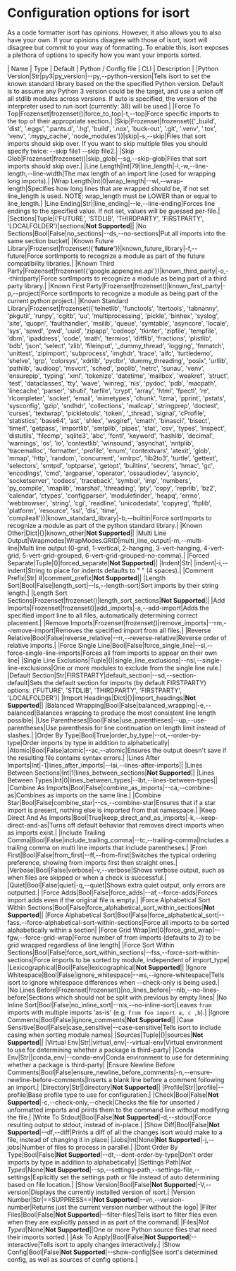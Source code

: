 Configuration options for isort
========

As a code formatter isort has opinions. However, it also allows you to also have your own. If your opinions disagree with those of isort,
isort will disagree but commit to your way of formatting. To enable this, isort exposes a plethora of options to specify
how you want your imports sorted.

| Name | Type | Default | Python / Config file | CLI | Description |
|Python Version|Str|py3|py_version|--py,--python-version|Tells isort to set the known standard library based on the the specified Python version. Default is to assume any Python 3 version could be the target, and use a union off all stdlib modules across versions. If auto is specified, the version of the interpreter used to run isort (currently: 38) will be used.|
|Force To Top|Frozenset|frozenset()|force_to_top|-t,--top|Force specific imports to the top of their appropriate section.|
|Skip|Frozenset|frozenset({'_build', 'dist', '.eggs', '.pants.d', '.hg', 'build', '.nox', 'buck-out', '.git', '.venv', '.tox', 'venv', '.mypy_cache', 'node_modules'})|skip|-s,--skip|Files that sort imports should skip over. If you want to skip multiple files you should specify twice: --skip file1 --skip file2.|
|Skip Glob|Frozenset|frozenset()|skip_glob|--sg,--skip-glob|Files that sort imports should skip over.|
|Line Length|Int|79|line_length|-l,-w,--line-length,--line-width|The max length of an import line (used for wrapping long imports).|
|Wrap Length|Int|0|wrap_length|--wl,--wrap-length|Specifies how long lines that are wrapped should be, if not set line_length is used. NOTE: wrap_length must be LOWER than or equal to line_length.|
|Line Ending|Str||line_ending|--le,--line-ending|Forces line endings to the specified value. If not set, values will be guessed per-file.|
|Sections|Tuple|('FUTURE', 'STDLIB', 'THIRDPARTY', 'FIRSTPARTY', 'LOCALFOLDER')|sections|**Not Supported**||
|No Sections|Bool|False|no_sections|--ds,--no-sections|Put all imports into the same section bucket|
|Known Future Library|Frozenset|frozenset({'__future__'})|known_future_library|-f,--future|Force sortImports to recognize a module as part of the future compatibility libraries.|
|Known Third Party|Frozenset|frozenset({'google.appengine.api'})|known_third_party|-o,--thirdparty|Force sortImports to recognize a module as being part of a third party library.|
|Known First Party|Frozenset|frozenset()|known_first_party|-p,--project|Force sortImports to recognize a module as being part of the current python project.|
|Known Standard Library|Frozenset|frozenset({'telnetlib', 'functools', 'itertools', 'tabnanny', 'pkgutil', 'runpy', 'cgitb', 'uu', 'multiprocessing', 'pickle', 'binhex', 'syslog', 'site', 'quopri', 'faulthandler', 'msilib', 'queue', 'symtable', 'asyncore', 'locale', 'sys', 'spwd', 'pwd', 'uuid', 'zipapp', 'codeop', 'tkinter', 'zipfile', 'tempfile', 'dbm', 'ipaddress', 'code', 'math', 'termios', 'difflib', 'fractions', 'plistlib', 'bdb', 'json', 'select', 'zlib', 'fileinput', '_dummy_thread', 'logging', 'fnmatch', 'unittest', 'zipimport', 'subprocess', 'imghdr', 'trace', 'aifc', 'turtledemo', 'shelve', 'grp', 'colorsys', 'xdrlib', 'pyclbr', 'dummy_threading', 'posix', 'urllib', 'pathlib', 'audioop', 'msvcrt', 'sched', 'poplib', 'netrc', 'sunau', 'venv', 'ensurepip', 'typing', 'xml', 'tokenize', 'datetime', 'mailbox', 'weakref', 'struct', 'test', 'dataclasses', 'tty', 'wave', 'winreg', 'nis', 'pydoc', 'pdb', 'macpath', 'linecache', 'parser', 'shutil', 'tarfile', 'crypt', 'array', 'html', 'fpectl', 're', 'rlcompleter', 'socket', 'email', 'mimetypes', 'chunk', 'lzma', 'pprint', 'pstats', 'sysconfig', 'gzip', 'sndhdr', 'collections', 'mailcap', 'stringprep', 'doctest', 'curses', 'textwrap', 'pickletools', 'token', '_thread', 'signal', 'cProfile', 'statistics', 'base64', 'ast', 'shlex', 'wsgiref', 'cmath', 'binascii', 'bisect', 'timeit', 'getpass', 'importlib', 'smtplib', 'pipes', 'stat', 'csv', 'types', 'inspect', 'distutils', 'filecmp', 'sqlite3', 'abc', 'fcntl', 'keyword', 'hashlib', 'decimal', 'warnings', 'os', 'io', 'contextlib', 'winsound', 'asynchat', 'nntplib', 'tracemalloc', 'formatter', 'profile', 'enum', 'contextvars', 'atexit', 'glob', 'mmap', 'http', 'random', 'concurrent', 'xmlrpc', 'lib2to3', 'turtle', 'gettext', 'selectors', 'smtpd', 'optparse', 'getopt', 'builtins', 'secrets', 'hmac', 'gc', 'encodings', 'cmd', 'argparse', 'operator', 'ossaudiodev', 'asyncio', 'socketserver', 'codecs', 'traceback', 'symbol', 'imp', 'numbers', 'py_compile', 'imaplib', 'marshal', 'threading', 'pty', 'copy', 'reprlib', 'bz2', 'calendar', 'ctypes', 'configparser', 'modulefinder', 'heapq', 'errno', 'webbrowser', 'string', 'cgi', 'readline', 'unicodedata', 'copyreg', 'ftplib', 'platform', 'resource', 'ssl', 'dis', 'time', 'compileall'})|known_standard_library|-b,--builtin|Force sortImports to recognize a module as part of the python standard library.|
|Known Other|Dict|{}|known_other|**Not Supported**||
|Multi Line Output|Wrapmodes|WrapModes.GRID|multi_line_output|-m,--multi-line|Multi line output (0-grid, 1-vertical, 2-hanging, 3-vert-hanging, 4-vert-grid, 5-vert-grid-grouped, 6-vert-grid-grouped-no-comma).|
|Forced Separate|Tuple|()|forced_separate|**Not Supported**||
|Indent|Str|    |indent|-i,--indent|String to place for indents defaults to "    " (4 spaces).|
|Comment Prefix|Str|  #|comment_prefix|**Not Supported**||
|Length Sort|Bool|False|length_sort|--ls,--length-sort|Sort imports by their string length.|
|Length Sort Sections|Frozenset|frozenset()|length_sort_sections|**Not Supported**||
|Add Imports|Frozenset|frozenset()|add_imports|-a,--add-import|Adds the specified import line to all files, automatically determining correct placement.|
|Remove Imports|Frozenset|frozenset()|remove_imports|--rm,--remove-import|Removes the specified import from all files.|
|Reverse Relative|Bool|False|reverse_relative|--rr,--reverse-relative|Reverse order of relative imports.|
|Force Single Line|Bool|False|force_single_line|--sl,--force-single-line-imports|Forces all from imports to appear on their own line|
|Single Line Exclusions|Tuple|()|single_line_exclusions|--nsl,--single-line-exclusions|One or more modules to exclude from the single line rule.|
|Default Section|Str|FIRSTPARTY|default_section|--sd,--section-default|Sets the default section for imports (by default FIRSTPARTY) options: ('FUTURE', 'STDLIB', 'THIRDPARTY', 'FIRSTPARTY', 'LOCALFOLDER')|
|Import Headings|Dict|{}|import_headings|**Not Supported**||
|Balanced Wrapping|Bool|False|balanced_wrapping|-e,--balanced|Balances wrapping to produce the most consistent line length possible|
|Use Parentheses|Bool|False|use_parentheses|--up,--use-parentheses|Use parenthesis for line continuation on length limit instead of slashes.|
|Order By Type|Bool|True|order_by_type|--ot,--order-by-type|Order imports by type in addition to alphabetically|
|Atomic|Bool|False|atomic|--ac,--atomic|Ensures the output doesn't save if the resulting file contains syntax errors.|
|Lines After Imports|Int|-1|lines_after_imports|--lai,--lines-after-imports||
|Lines Between Sections|Int|1|lines_between_sections|**Not Supported**||
|Lines Between Types|Int|0|lines_between_types|--lbt,--lines-between-types||
|Combine As Imports|Bool|False|combine_as_imports|--ca,--combine-as|Combines as imports on the same line.|
|Combine Star|Bool|False|combine_star|--cs,--combine-star|Ensures that if a star import is present, nothing else is imported from that namespace.|
|Keep Direct And As Imports|Bool|True|keep_direct_and_as_imports|-k,--keep-direct-and-as|Turns off default behavior that removes direct imports when as imports exist.|
|Include Trailing Comma|Bool|False|include_trailing_comma|--tc,--trailing-comma|Includes a trailing comma on multi line imports that include parentheses.|
|From First|Bool|False|from_first|--ff,--from-first|Switches the typical ordering preference, showing from imports first then straight ones.|
|Verbose|Bool|False|verbose|-v,--verbose|Shows verbose output, such as when files are skipped or when a check is successful.|
|Quiet|Bool|False|quiet|-q,--quiet|Shows extra quiet output, only errors are outputted.|
|Force Adds|Bool|False|force_adds|--af,--force-adds|Forces import adds even if the original file is empty.|
|Force Alphabetical Sort Within Sections|Bool|False|force_alphabetical_sort_within_sections|**Not Supported**||
|Force Alphabetical Sort|Bool|False|force_alphabetical_sort|--fass,--force-alphabetical-sort-within-sections|Force all imports to be sorted alphabetically within a section|
|Force Grid Wrap|Int|0|force_grid_wrap|--fgw,--force-grid-wrap|Force number of from imports (defaults to 2) to be grid wrapped regardless of line length|
|Force Sort Within Sections|Bool|False|force_sort_within_sections|--fss,--force-sort-within-sections|Force imports to be sorted by module, independent of import_type|
|Lexicographical|Bool|False|lexicographical|**Not Supported**||
|Ignore Whitespace|Bool|False|ignore_whitespace|--ws,--ignore-whitespace|Tells isort to ignore whitespace differences when --check-only is being used.|
|No Lines Before|Frozenset|frozenset()|no_lines_before|--nlb,--no-lines-before|Sections which should not be split with previous by empty lines|
|No Inline Sort|Bool|False|no_inline_sort|--nis,--no-inline-sort|Leaves `from` imports with multiple imports 'as-is' (e.g. `from foo import a, c ,b`).|
|Ignore Comments|Bool|False|ignore_comments|**Not Supported**||
|Case Sensitive|Bool|False|case_sensitive|--case-sensitive|Tells isort to include casing when sorting module names|
|Sources|Tuple|()|sources|**Not Supported**||
|Virtual Env|Str||virtual_env|--virtual-env|Virtual environment to use for determining whether a package is third-party|
|Conda Env|Str||conda_env|--conda-env|Conda environment to use for determining whether a package is third-party|
|Ensure Newline Before Comments|Bool|False|ensure_newline_before_comments|-n,--ensure-newline-before-comments|Inserts a blank line before a comment following an import.|
|Directory|Str||directory|**Not Supported**||
|Profile|Str||profile|--profile|Base profile type to use for configuration.|
|Check|Bool|False|**Not Supported**|-c,--check-only,--check|Checks the file for unsorted / unformatted imports and prints them to the command line without modifying the file.|
|Write To Stdout|Bool|False|**Not Supported**|-d,--stdout|Force resulting output to stdout, instead of in-place.|
|Show Diff|Bool|False|**Not Supported**|--df,--diff|Prints a diff of all the changes isort would make to a file, instead of changing it in place|
|Jobs|Int|None|**Not Supported**|-j,--jobs|Number of files to process in parallel.|
|Dont Order By Type|Bool|False|**Not Supported**|--dt,--dont-order-by-type|Don't order imports by type in addition to alphabetically|
|Settings Path|*Not Typed*|None|**Not Supported**|--sp,--settings-path,--settings-file,--settings|Explicitly set the settings path or file instead of auto determining based on file location.|
|Show Version|Bool|False|**Not Supported**|-V,--version|Displays the currently installed version of isort.|
|Version Number|Str|==SUPPRESS==|**Not Supported**|--vn,--version-number|Returns just the current version number without the logo|
|Filter Files|Bool|False|**Not Supported**|--filter-files|Tells isort to filter files even when they are explicitly passed in as part of the command|
|Files|*Not Typed*|None|**Not Supported**||One or more Python source files that need their imports sorted.|
|Ask To Apply|Bool|False|**Not Supported**|--interactive|Tells isort to apply changes interactively.|
|Show Config|Bool|False|**Not Supported**|--show-config|See isort's determined config, as well as sources of config options.|

